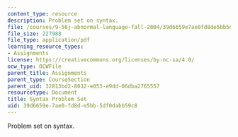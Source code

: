 ```yaml
---
content_type: resource
description: Problem set on syntax.
file: /courses/9-56j-abnormal-language-fall-2004/39d6659e7ae0fd8de5bb5df0dabb59c8_prob_setsolution.pdf
file_size: 227988
file_type: application/pdf
learning_resource_types:
- Assignments
license: https://creativecommons.org/licenses/by-nc-sa/4.0/
ocw_type: OCWFile
parent_title: Assignments
parent_type: CourseSection
parent_uid: 32813bd2-8032-e053-e9dd-06dba2765557
resourcetype: Document
title: Syntax Problem Set
uid: 39d6659e-7ae0-fd8d-e5bb-5df0dabb59c8
---
```

Problem set on syntax.